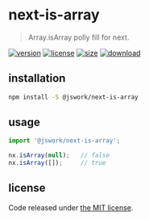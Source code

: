 # next-is-array
> Array.isArray polly fill for next.

[![version][version-image]][version-url]
[![license][license-image]][license-url]
[![size][size-image]][size-url]
[![download][download-image]][download-url]

## installation
```bash
npm install -S @jswork/next-is-array
```

## usage
```js
import '@jswork/next-is-array';

nx.isArray(null);   // false
nx.isArray([]);     // true
```

## license
Code released under [the MIT license](https://github.com/afeiship/next-is-array/blob/master/LICENSE.txt).

[version-image]: https://img.shields.io/npm/v/@jswork/next-is-array
[version-url]: https://npmjs.org/package/@jswork/next-is-array

[license-image]: https://img.shields.io/npm/l/@jswork/next-is-array
[license-url]: https://github.com/afeiship/next-is-array/blob/master/LICENSE.txt

[size-image]: https://img.shields.io/bundlephobia/minzip/@jswork/next-is-array
[size-url]: https://github.com/afeiship/next-is-array/blob/master/dist/next-is-array.min.js

[download-image]: https://img.shields.io/npm/dm/@jswork/next-is-array
[download-url]: https://www.npmjs.com/package/@jswork/next-is-array
